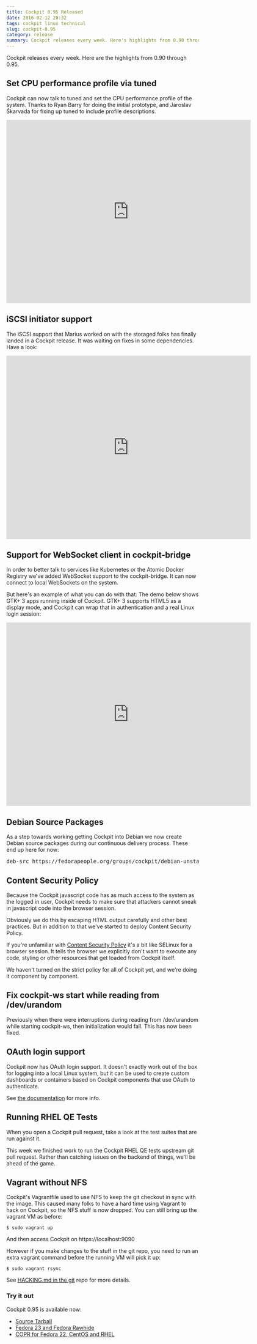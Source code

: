 ```yaml
---
title: Cockpit 0.95 Released
date: 2016-02-12 20:32
tags: cockpit linux technical
slug: cockpit-0.95
category: release
summary: Cockpit releases every week. Here's highlights from 0.90 through 0.95
---
```


Cockpit releases every week. Here are the highlights from 0.90 through 0.95.


Set CPU performance profile via tuned
-------------------------------------

Cockpit can now talk to tuned and set the CPU performance profile of the
system. Thanks to Ryan Barry for doing the initial prototype, and
Jaroslav Škarvada for fixing up tuned to include profile descriptions.

<iframe width="640" height="480" src="https://youtube.com/embed/u1ba4aQkueA?rel=0" frameborder="0" allowfullscreen></iframe>


iSCSI initiator support
-----------------------

The iSCSI support that Marius worked on with the storaged folks has
finally landed in a Cockpit release. It was waiting on fixes in some
dependencies. Have a look:

<iframe width="640" height="480" src="https://youtube.com/embed/N1Lw2OVLDoo?rel=0" frameborder="0" allowfullscreen></iframe>


Support for WebSocket client in cockpit-bridge
----------------------------------------------

In order to better talk to services like Kubernetes or the Atomic Docker
Registry we've added WebSocket support to the cockpit-bridge. It can now
connect to local WebSockets on the system.

But here's an example of what you can do with that: The demo below shows
GTK+ 3 apps running inside of Cockpit. GTK+ 3 supports HTML5 as a
display mode, and Cockpit can wrap that in authentication and a real
Linux login session:

<iframe width="640" height="480" src="https://youtube.com/embed/6ZbTYj3xzzg?rel=0" frameborder="0" allowfullscreen></iframe>


Debian Source Packages
----------------------

As a step towards working getting Cockpit into Debian we now create
Debian source packages during our continuous delivery process. These end
up here for now:

<pre>
deb-src https://fedorapeople.org/groups/cockpit/debian-unstable ./
</pre>


Content Security Policy
-----------------------

Because the Cockpit javascript code has as much access to the system as
the logged in user, Cockpit needs to make sure that attackers cannot
sneak in javascript code into the browser session.

Obviously we do this by escaping HTML output carefully and other best
practices. But in addition to that we've started to deploy Content
Security Policy.

If you're unfamiliar with [Content Security Policy](https://en.wikipedia.org/wiki/Content_Security_Policy)
 it's a bit like SELinux for a browser session. It tells the browser we explicitly don't
want to execute any code, styling or other resources that get loaded
from Cockpit itself.

We haven't turned on the strict policy for all of Cockpit yet, and we're
doing it component by component.


Fix cockpit-ws start while reading from /dev/urandom
----------------------------------------------------

Previously when there were interruptions during reading from
/dev/urandom while starting cockpit-ws, then initialization would fail.
This has now been fixed.


OAuth login support
-------------------

Cockpit now has OAuth login support. It doesn't exactly work out of the
box for logging into a local Linux system, but it can be used to create
custom dashboards or containers based on Cockpit components that use
OAuth to authenticate.

See [the documentation](https://rawgit.com/cockpit-project/cockpit/master/doc/authentication.md)
for more info.


Running RHEL QE Tests
---------------------

When you open a Cockpit pull request, take a look at the test suites
that are run against it.

This week we finished work to run the Cockpit RHEL QE tests upstream git
pull request. Rather than catching issues on the backend of things,
we'll be ahead of the game.


Vagrant without NFS
-------------------

Cockpit's Vagrantfile used to use NFS to keep the git checkout in sync
with the image. This caused many folks to have a hard time using Vagrant
to hack on Cockpit, so the NFS stuff is now dropped. You can still bring
up the vagrant VM as before:

```unknown
$ sudo vagrant up
```

And then access Cockpit on https://localhost:9090

However if you make changes to the stuff in the git repo, you need to
run an extra vagrant command before the running VM will pick it up:

```unknown
$ sudo vagrant rsync
```

See [HACKING.md in the git](https://rawgit.com/cockpit-project/cockpit/master/HACKING.md)
repo for more details.


### Try it out

Cockpit 0.95 is available now:

 * [Source Tarball](https://github.com/cockpit-project/cockpit/releases/tag/0.95)
 * [Fedora 23 and Fedora Rawhide](https://bodhi.fedoraproject.org/updates/cockpit-0.95-1.fc23)
 * [COPR for Fedora 22, CentOS and RHEL](https://copr.fedoraproject.org/coprs/g/cockpit/cockpit-preview/)
